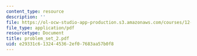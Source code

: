 ```yaml
---
content_type: resource
description: ''
file: https://ol-ocw-studio-app-production.s3.amazonaws.com/courses/12-524-mechanical-properties-of-rocks-fall-2005/e29331c6132445362ef07683aa57b0f8_problem_set_2.pdf
file_type: application/pdf
resourcetype: Document
title: problem_set_2.pdf
uid: e29331c6-1324-4536-2ef0-7683aa57b0f8
---
```

